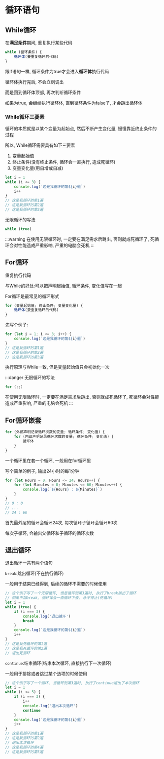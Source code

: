 # 循环语句

## While循环

在**满足条件**期间, 重复执行某些代码

```js
while (循环条件) {
    循环体(要重复循环的代码)
}
```

跟If语句一样, 循环条件为true才会进入**循环体**执行代码

循环体执行完后, 不会立刻调出

而是回到循环体顶部, 再次判断循环条件

如果为true, 会继续执行循环体, 直到循环条件为false了, 才会跳出循环体

### While循环三要素

循环的本质就是以某个变量为起始点, 然后不断产生变化量, 慢慢靠近终止条件的过程

所以, While循环需要具有如下三要素

1. 变量起始值
2. 终止条件(没有终止条件, 循环会一直执行, 造成死循环)
3. 变量变化量(用自增或自减)

```js
let i = 1
while (i <= 3) {
    console.log(`这是我循环的第${i}遍`)
    i++
}
// 这是我循环的第1遍
// 这是我循环的第2遍
// 这是我循环的第3遍
```

无限循环的写法

```js
while (true)
```

:::warning
在使用无限循环时, 一定要在满足需求后跳出, 否则就成死循环了, 死循环会对性能造成严重影响, 严重的电脑会死机
:::

## For循环

重复执行代码

与While的好处:可以把声明起始值, 循环条件, 变化值写在一起

For循环是最常见的循环形式

```js
for (变量起始值; 终止条件; 变量变化量) {
    循环体(要重复循环的代码)
}
```

先写个例子:

```js
for (let i = 1; i <= 3; i++) {
    console.log(`这是我循环的第${i}遍`)
}
// 这是我循环的第1遍
// 这是我循环的第2遍
// 这是我循环的第3遍
```

执行原理与While一致, 但是变量起始值只会初始化一次

:::danger
无限循环的写法

```js
for (;;)
```

在使用无限循环时, 一定要在满足需求后跳出, 否则就成死循环了, 死循环会对性能造成严重影响, 严重的电脑会死机
:::

## For循环嵌套

```js
for (外部声明记录循环次数的变量; 循环条件; 变化值) {
    for (内部声明记录循环次数的变量; 循环条件; 变化值) {
        循环体
    }
}
```

一个循环里在套一个循环, 一般用在for循环里

写个简单的例子, 输出24小时的每1分钟

```js
for (let Hours = 0; Hours <= 24; Hours++) {
    for (let Minutes = 0; Minutes <= 60; Minutes++) {
        console.log(`${Hours} : ${Minutes}`)
    }
}
// 0 : 0
// ...
// 24 : 60
```

首先最外层的循环会循环24次, 每次循环子循环会循环60次

每次子循环, 会输出父循环和子循环的循环次数

## 退出循环

退出循环一共有两个语句

`break`:跳出循环(不在执行循环)

一般用于结果已经得到, 后续的循环不需要的时候使用

```js
// 这个例子写了一个无限循环, 但是循环到第3遍时, 执行了break跳出了循环
// 如果不加break, 循环体会一直循环下去, 永不停止(死循环)
let i = 1
while (true) {
    if (i === 3) {
        console.log('退出循环')
        break
    }
    console.log(`这是我循环的第${i}遍`)
    i++
}
// 这是我死循环的第1遍
// 这是我死循环的第2遍
// 退出死循环
```

`continue`:结束循环(结束本次循环, 直接执行下一次循环)

一般用于排除或者跳过某个选项的时候使用

```js
// 这个例子写了一个循环, 当循环到第3遍时, 执行了continue退出了本次循环
let i = 1
while (i <= 5) {
    if (i === 3) {
        i++
        console.log('退出本次循环')
        continue
    }
    console.log(`这是我循环的第${i}遍`)
    i++
}
// 这是我循环的第1遍
// 这是我循环的第2遍
// 退出本次循环
// 这是我循环的第4遍
// 这是我循环的第5遍
```
